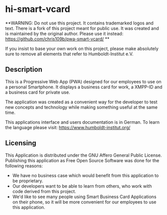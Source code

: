 # hi-smart-vcard

**WARNING: Do not use this project. It contains trademarked logos and text. There is a fork of this project meant for public use. It was created and is maintained by the original author. Please use it instead: https://github.com/chris109b/pwa-smart-vcard/ **

If you insist to base your own work on this project, please make absolutely sure to remove all elements that refer to Humboldt-Institut e.V.

## Description

This is a Progressive Web App (PWA) designed for our employees to use on a personal Smartphone. It displays a business card for work, a XMPP-ID and a business card for private use.

The application was created as a convenient way for the developer to test new concepts and technology while making something useful at the same time.

This applications interface and users documentation is in German. To learn the language please visit: https://www.humboldt-institut.org/

## Licensing

This Application is distributed under the GNU Affero General Public License. Publishing this application as Free Open Source Software was done for the following reasons:

* We have no business case which would benefit from this application to be proprietary.
* Our developers want to be able to learn from others, who work with code derived from this project.
* We'd like to see many people using Smart Business Card Applications on their phone, so it will be more convenient for our employees to use this application.
